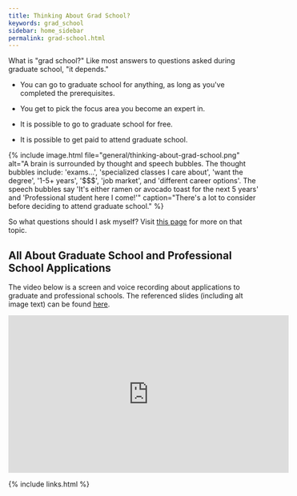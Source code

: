 ```yaml
---
title: Thinking About Grad School?
keywords: grad_school
sidebar: home_sidebar
permalink: grad-school.html
---
```


What is "grad school?" Like most answers to questions asked during graduate
school, "it depends."

* You can go to graduate school for anything, as long as you've completed
the prerequisites.

* You get to pick the focus area you become an expert in.

* It is possible to go to graduate school for free.

* It is possible to get paid to attend graduate school.

{% include image.html file="general/thinking-about-grad-school.png"
alt="A brain is surrounded by thought and speech bubbles.
The thought bubbles include:
'exams...', 'specialized classes I care about', 'want the degree',
'1-5+ years', '$$$', 'job market', and 'different career options'.
The speech bubbles say 'It's either ramen or avocado toast for the next
5 years' and 'Professional student here I come!'"
caption="There's a lot to consider before deciding to attend graduate
school." %}

So what questions should I ask myself? Visit
[this page](what-to-ask-for-grad-school.html) for more on that topic.

## All About Graduate School and Professional School Applications

The video below is a screen and voice recording about applications to graduate
and professional schools. The referenced slides (including alt image text) can
be found [here](https://docs.google.com/presentation/d/14qedt5duANZN839CrjmENI79r43SAnXnwBDcaoFrlMo/edit).

<iframe width="560" height="315" src="https://www.youtube.com/embed/6VkSUhsZr40" frameborder="0" allowfullscreen="1"> </iframe>

{% include links.html %}
